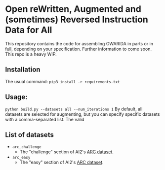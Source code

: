 # Open reWritten, Augmented and (sometimes) Reversed Instruction Data for All
This repository contains the code for assembling OWARIDA in parts or in full, depending on your specification.
Further information to come soon. This repo is a heavy WIP.

## Installation
The usual command:
`pip3 install -r requirements.txt`

## Usage:
`python build.py --datasets all --num_iterations 1`
By default, all datasets are selected for augmenting, but you can specify specific datasets with a comma-separated list. The valid 

## List of datasets
- `arc_challenge`
    - The "challenge" section of AI2's [ARC dataset](https://huggingface.co/datasets/allenai/ai2_arc).
- `arc_easy`
    - The "easy" section of AI2's [ARC dataset](https://huggingface.co/datasets/allenai/ai2_arc).
